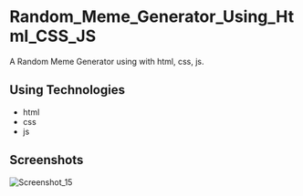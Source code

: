 # Random_Meme_Generator_Using_Html_CSS_JS
A Random Meme Generator using with html, css, js.

## Using Technologies
- html
- css
- js

## Screenshots
![Screenshot_15](https://github.com/oshadaera68/Random_Meme_Generator_Using_Html_CSS_JS/assets/90706926/737dc971-c132-48fa-ac96-27a4aa625b11)
